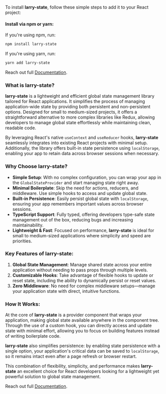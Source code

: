 
To install **larry-state**, follow these simple steps to add it to your React project:

#### Install via npm or yarn:

If you're using npm, run:

```bash
npm install larry-state
```

If you're using yarn, run:

```bash
yarn add larry-state
```

Reach out full [Documentation](https://duckduckgo.com "larry-state react state management").

### What is **larry-state**?

**larry-state** is a lightweight and efficient global state management library tailored for React applications. It simplifies the process of managing application-wide state by providing both persistent and non-persistent options. Designed for small to medium-sized projects, it offers a straightforward alternative to more complex libraries like Redux, allowing developers to manage global state effortlessly while maintaining clean, readable code.

By leveraging React's native `useContext` and `useReducer` hooks, **larry-state** seamlessly integrates into existing React projects with minimal setup. Additionally, the library offers built-in state persistence using `localStorage`, enabling your app to retain data across browser sessions when necessary.

### Why Choose **larry-state**?

- **Simple Setup**: With no complex configuration, you can wrap your app in the `GlobalStateProvider` and start managing state right away.
- **Minimal Boilerplate**: Skip the need for actions, reducers, and middleware. Use simple hooks to access and update global state.
- **Built-in Persistence**: Easily persist global state with `localStorage`, ensuring your app remembers important values across browser sessions.
- **TypeScript Support**: Fully typed, offering developers type-safe state management out of the box, reducing bugs and increasing maintainability.
- **Lightweight & Fast**: Focused on performance, **larry-state** is ideal for small to medium-sized applications where simplicity and speed are priorities.

### Key Features of **larry-state**:

1. **Global State Management**: Manage shared state across your entire application without needing to pass props through multiple levels.
2. **Customizable Hooks**: Take advantage of flexible hooks to update or reset state, including the ability to dynamically persist or reset values.
3. **Zero Middleware**: No need for complex middleware setups—manage your application state with direct, intuitive functions.

### How It Works:

At the core of **larry-state** is a provider component that wraps your application, making global state available anywhere in the component tree. Through the use of a custom hook, you can directly access and update state with minimal effort, allowing you to focus on building features instead of writing boilerplate code.

**larry-state** also simplifies persistence: by enabling state persistence with a single option, your application's critical data can be saved to `localStorage`, so it remains intact even after a page refresh or browser restart.

This combination of flexibility, simplicity, and performance makes **larry-state** an excellent choice for React developers looking for a lightweight yet powerful solution to global state management.

Reach out full [Documentation](https://duckduckgo.com "larry-state react state management").